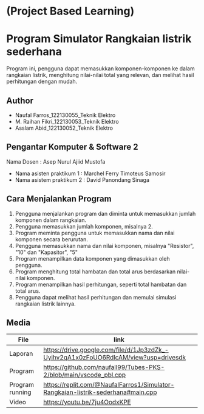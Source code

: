 # (Project Based Learning)

# Program Simulator Rangkaian listrik sederhana
Program ini, pengguna dapat memasukkan komponen-komponen ke dalam rangkaian listrik, menghitung nilai-nilai total yang relevan, dan melihat hasil perhitungan dengan mudah.

## Author
- Naufal Farros_122130055_Teknik Elektro
- M. Raihan Fikri_122130053_Teknik Elektro
- Asslam Abid_122130052_Teknik Elektro

## Pengantar Komputer & Software 2
  Nama Dosen : Asep Nurul Ajiid Mustofa
- Nama asisten praktikum 1 : Marchel Ferry Timoteus Samosir
- Nama asistem praktikum 2 : David Panondang Sinaga

## Cara Menjalankan Program
1.	Pengguna menjalankan program dan diminta untuk memasukkan jumlah komponen dalam rangkaian.
2.	Pengguna memasukkan jumlah komponen, misalnya 2.
3.	Program meminta pengguna untuk memasukkan nama dan nilai komponen secara berurutan.
4.	Pengguna memasukkan nama dan nilai komponen, misalnya "Resistor", "10" dan "Kapasitor", "5"
5.	Program menampilkan data komponen yang dimasukkan oleh pengguna.
6.	Program menghitung total hambatan dan total arus berdasarkan nilai-nilai komponen.
7.	Program menampilkan hasil perhitungan, seperti total hambatan dan total arus.
8.	Pengguna dapat melihat hasil perhitungan dan memulai simulasi rangkaian listrik lainnya.


## Media

| File |      link     |
| ------ | ------ |
| Laporan | https://drive.google.com/file/d/1Jp3zdZk_-Uyihv2qA1x0zFoUO6RdlcAM/view?usp=drivesdk |
| Program | https://github.com/naufall99/Tubes-PKS-2/blob/main/vscode_pbl.cpp |
| Program running | https://replit.com/@NaufalFarros1/Simulator-Rangkaian-listrik-sederhana#main.cpp|
| Video | https://youtu.be/7ju4OodxKPE |
